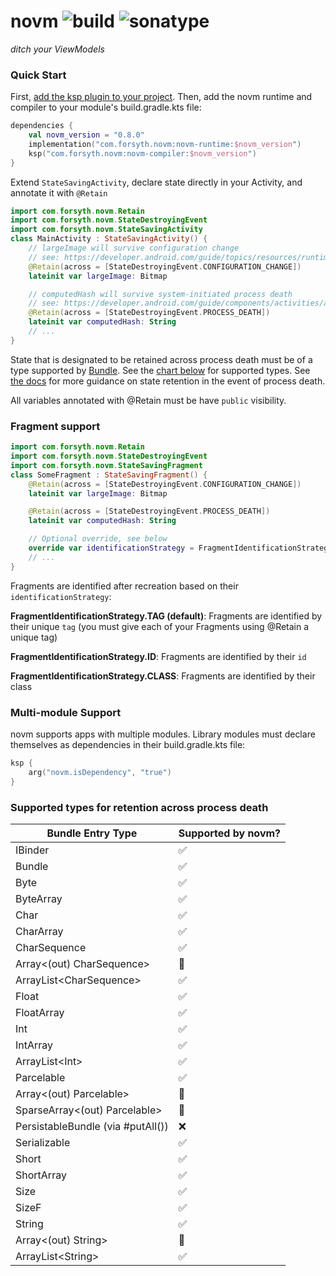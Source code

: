 # novm ![build](https://github.com/foooorsyth/novm/actions/workflows/build.yml/badge.svg) ![sonatype](https://maven-badges.herokuapp.com/sonatype-central/com.forsyth.novm/novm-runtime/badge.svg)
*ditch your ViewModels*

### Quick Start

First, [add the ksp plugin to your project](https://developer.android.com/build/migrate-to-ksp#add-ksp). 
Then, add the novm runtime and compiler to your module's build.gradle.kts file:
```kotlin
dependencies {
    val novm_version = "0.8.0"
    implementation("com.forsyth.novm:novm-runtime:$novm_version")
    ksp("com.forsyth.novm:novm-compiler:$novm_version")
}
```

Extend ```StateSavingActivity```, declare state directly in your Activity, and annotate it with ```@Retain```

```kotlin
import com.forsyth.novm.Retain
import com.forsyth.novm.StateDestroyingEvent
import com.forsyth.novm.StateSavingActivity
class MainActivity : StateSavingActivity() {
    // largeImage will survive configuration change
    // see: https://developer.android.com/guide/topics/resources/runtime-changes
    @Retain(across = [StateDestroyingEvent.CONFIGURATION_CHANGE])
    lateinit var largeImage: Bitmap 

    // computedHash will survive system-initiated process death
    // see: https://developer.android.com/guide/components/activities/activity-lifecycle#asem
    @Retain(across = [StateDestroyingEvent.PROCESS_DEATH])
    lateinit var computedHash: String
    // ...
}
```

State that is designated to be retained across process death must be of a type supported by [Bundle](https://developer.android.com/reference/android/os/Bundle). 
See the [chart below](#Supported-types-for-retention-across-process-death) for supported types. See [the docs](https://developer.android.com/topic/libraries/architecture/saving-states#onsaveinstancestate) for more guidance on
state retention in the event of process death.

All variables annotated with @Retain must be have ```public``` visibility.

### Fragment support

```kotlin
import com.forsyth.novm.Retain
import com.forsyth.novm.StateDestroyingEvent
import com.forsyth.novm.StateSavingFragment
class SomeFragment : StateSavingFragment() {
    @Retain(across = [StateDestroyingEvent.CONFIGURATION_CHANGE])
    lateinit var largeImage: Bitmap

    @Retain(across = [StateDestroyingEvent.PROCESS_DEATH])
    lateinit var computedHash: String

    // Optional override, see below
    override var identificationStrategy = FragmentIdentificationStrategy.ID
    // ...
}
```

Fragments are identified after recreation based on their ```identificationStrategy```:

**FragmentIdentificationStrategy.TAG (default)**: Fragments are identified by their unique ```tag``` (you must give each of your Fragments using @Retain a unique tag)

**FragmentIdentificationStrategy.ID**: Fragments are identified by their ```id```

**FragmentIdentificationStrategy.CLASS**: Fragments are identified by their class

### Multi-module Support

novm supports apps with multiple modules. Library modules must declare themselves as dependencies in their build.gradle.kts file:
```kotlin
ksp {
    arg("novm.isDependency", "true")
}
```

### Supported types for retention across process death

| Bundle Entry Type                 | Supported by novm?                       |
|-----------------------------------|------------------------------------------|
| IBinder                           | :white_check_mark:                       |
| Bundle                            | :white_check_mark:                       |
| Byte                              | :white_check_mark:                       |
| ByteArray                         | :white_check_mark:                       |
| Char                              | :white_check_mark:                       |
| CharArray                         | :white_check_mark:                       |
| CharSequence                      | :white_check_mark:                       |
| Array\<(out) CharSequence\>       | :construction:                           |
| ArrayList\<CharSequence\>         | :white_check_mark:                       |
| Float                             | :white_check_mark:                       |
| FloatArray                        | :white_check_mark:                       |
| Int                               | :white_check_mark:                       |
| IntArray                          | :white_check_mark:                       |
| ArrayList\<Int\>                  | :white_check_mark:                       |
| Parcelable                        | :white_check_mark:                       |
| Array\<(out) Parcelable\>         | :construction:                           |
| SparseArray\<(out) Parcelable\>   | :construction:                           |
| PersistableBundle (via #putAll()) | :x:                                      |
| Serializable                      | :white_check_mark:                       |
| Short                             | :white_check_mark:                       |
| ShortArray                        | :white_check_mark:                       |
| Size                              | :white_check_mark:                       |
| SizeF                             | :white_check_mark:                       |
| String                            | :white_check_mark:                       |
| Array\<(out) String\>             | :construction:                           |
| ArrayList\<String\>               | :white_check_mark:                       |

